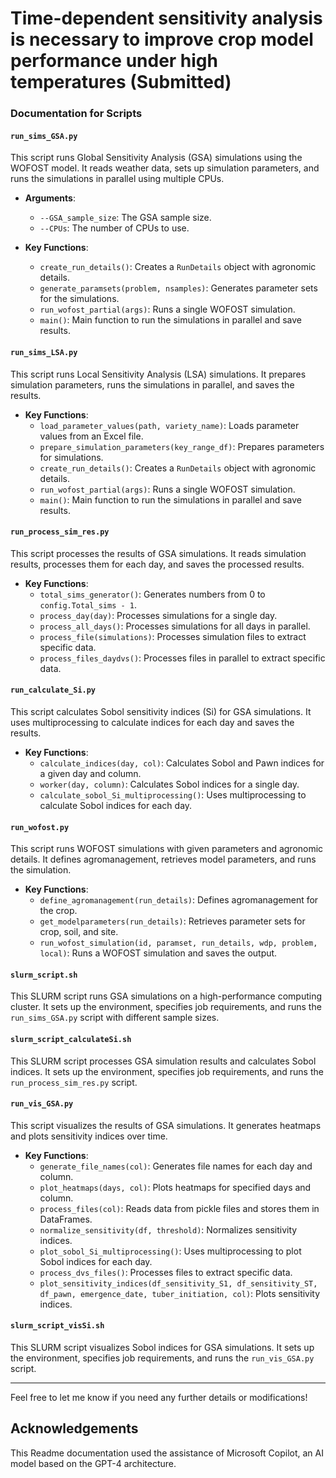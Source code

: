 # Time-dependent sensitivity analysis is necessary to improve crop model performance under high temperatures (Submitted)

### Documentation for Scripts

#### `run_sims_GSA.py`
This script runs Global Sensitivity Analysis (GSA) simulations using the WOFOST model. It reads weather data, sets up simulation parameters, and runs the simulations in parallel using multiple CPUs.

- **Arguments**:
  - `--GSA_sample_size`: The GSA sample size.
  - `--CPUs`: The number of CPUs to use.

- **Key Functions**:
  - `create_run_details()`: Creates a `RunDetails` object with agronomic details.
  - `generate_paramsets(problem, nsamples)`: Generates parameter sets for the simulations.
  - `run_wofost_partial(args)`: Runs a single WOFOST simulation.
  - `main()`: Main function to run the simulations in parallel and save results.

#### `run_sims_LSA.py`
This script runs Local Sensitivity Analysis (LSA) simulations. It prepares simulation parameters, runs the simulations in parallel, and saves the results.

- **Key Functions**:
  - `load_parameter_values(path, variety_name)`: Loads parameter values from an Excel file.
  - `prepare_simulation_parameters(key_range_df)`: Prepares parameters for simulations.
  - `create_run_details()`: Creates a `RunDetails` object with agronomic details.
  - `run_wofost_partial(args)`: Runs a single WOFOST simulation.
  - `main()`: Main function to run the simulations in parallel and save results.

#### `run_process_sim_res.py`
This script processes the results of GSA simulations. It reads simulation results, processes them for each day, and saves the processed results.

- **Key Functions**:
  - `total_sims_generator()`: Generates numbers from 0 to `config.Total_sims - 1`.
  - `process_day(day)`: Processes simulations for a single day.
  - `process_all_days()`: Processes simulations for all days in parallel.
  - `process_file(simulations)`: Processes simulation files to extract specific data.
  - `process_files_daydvs()`: Processes files in parallel to extract specific data.

#### `run_calculate_Si.py`
This script calculates Sobol sensitivity indices (Si) for GSA simulations. It uses multiprocessing to calculate indices for each day and saves the results.

- **Key Functions**:
  - `calculate_indices(day, col)`: Calculates Sobol and Pawn indices for a given day and column.
  - `worker(day, column)`: Calculates Sobol indices for a single day.
  - `calculate_sobol_Si_multiprocessing()`: Uses multiprocessing to calculate Sobol indices for each day.

#### `run_wofost.py`
This script runs WOFOST simulations with given parameters and agronomic details. It defines agromanagement, retrieves model parameters, and runs the simulation.

- **Key Functions**:
  - `define_agromanagement(run_details)`: Defines agromanagement for the crop.
  - `get_modelparameters(run_details)`: Retrieves parameter sets for crop, soil, and site.
  - `run_wofost_simulation(id, paramset, run_details, wdp, problem, local)`: Runs a WOFOST simulation and saves the output.

#### `slurm_script.sh`
This SLURM script runs GSA simulations on a high-performance computing cluster. It sets up the environment, specifies job requirements, and runs the `run_sims_GSA.py` script with different sample sizes.

#### `slurm_script_calculateSi.sh`
This SLURM script processes GSA simulation results and calculates Sobol indices. It sets up the environment, specifies job requirements, and runs the `run_process_sim_res.py` script.

#### `run_vis_GSA.py`
This script visualizes the results of GSA simulations. It generates heatmaps and plots sensitivity indices over time.

- **Key Functions**:
  - `generate_file_names(col)`: Generates file names for each day and column.
  - `plot_heatmaps(days, col)`: Plots heatmaps for specified days and column.
  - `process_files(col)`: Reads data from pickle files and stores them in DataFrames.
  - `normalize_sensitivity(df, threshold)`: Normalizes sensitivity indices.
  - `plot_sobol_Si_multiprocessing()`: Uses multiprocessing to plot Sobol indices for each day.
  - `process_dvs_files()`: Processes files to extract specific data.
  - `plot_sensitivity_indices(df_sensitivity_S1, df_sensitivity_ST, df_pawn, emergence_date, tuber_initiation, col)`: Plots sensitivity indices.

#### `slurm_script_visSi.sh`
This SLURM script visualizes Sobol indices for GSA simulations. It sets up the environment, specifies job requirements, and runs the `run_vis_GSA.py` script.

---

Feel free to let me know if you need any further details or modifications!

## Acknowledgements

This Readme documentation used the assistance of Microsoft Copilot, an AI model based on the GPT-4 architecture. 


